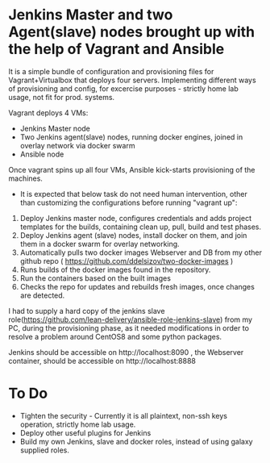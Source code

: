 # Jenkins Master and two Agent(slave) nodes brought up with the help of Vagrant and Ansible


It is a simple bundle of configuration and provisioning files for Vagrant+Virtualbox that deploys four servers.
Implementing different ways of provisioning and config, for excercise purposes - strictly home lab usage, not fit for prod. systems.

Vagrant deploys 4 VMs: 

  * Jenkins Master node
  * Two Jenkins agent(slave) nodes, running docker engines, joined in overlay network via docker swarm
  * Ansible node

Once vagrant spins up all four VMs, Ansible kick-starts provisioning of the machines.
  * It is expected that below task do not need human intervention, other than customizing the configurations before running "vagrant up":

  1. Deploy Jenkins master node, configures credentials and adds project templates for the builds, containing clean up, pull, build and test phases.
  2. Deploy Jenkins agent (slave) nodes, install docker on them, and join them in a docker swarm for overlay networking.
  3. Automatically pulls two docker images Webserver and DB from my other github repo ( https://github.com/ddelsizov/two-docker-images )
  4. Runs builds of the docker images found in the repository.
  5. Run the containers based on the built images
  6. Checks the repo for updates and rebuilds fresh images, once changes are detected.


I had to supply a hard copy of the jenkins slave role(https://github.com/lean-delivery/ansible-role-jenkins-slave) from my PC, during the provisioning phase, as it needed modifications in order to resolve a problem around CentOS8 and some python packages.

Jenkins should be accessible on http://localhost:8090 , the Webserver container, should be accessible on http://localhost:8888

# To Do

- Tighten the security - Currently it is all plaintext, non-ssh keys operation, strictly home lab usage.
- Deploy other useful plugins for Jenkins
- Build my own Jenkins, slave and docker roles, instead of using galaxy supplied roles.

